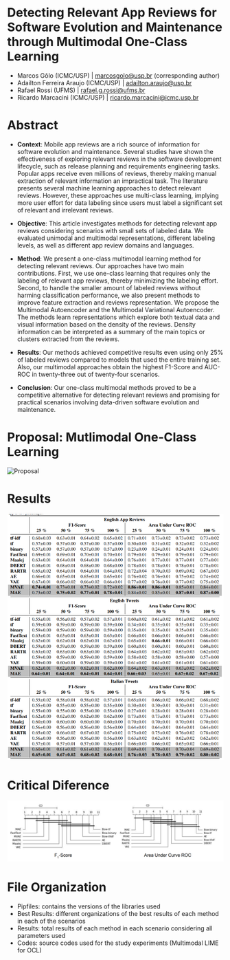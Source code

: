 # Detecting Relevant App Reviews for Software Evolution and Maintenance through Multimodal One-Class Learning
- Marcos Gôlo (ICMC/USP) | marcosgolo@usp.br (corresponding author)
- Adailton Ferreira Araujo (ICMC/USP) | adailton.araujo@usp.br
- Rafael Rossi (UFMS) | rafael.g.rossi@ufms.br
- Ricardo Marcacini (ICMC/USP) | ricardo.marcacini@icmc.usp.br

# Abstract
- **Context**: Mobile app reviews are a rich source of information for software evolution and maintenance. Several studies have shown the effectiveness of exploring relevant reviews in the software development lifecycle, such as release planning and requirements engineering tasks. Popular apps receive even millions of reviews, thereby making manual extraction of relevant information an impractical task. The literature presents several machine learning approaches to detect relevant reviews. However, these approaches use multi-class learning, implying more user effort for data labeling since users must label a significant set of relevant and irrelevant reviews. 

- **Objective**: This article investigates methods for detecting relevant app reviews considering scenarios with small sets of labeled data. We evaluated unimodal and multimodal representations, different labeling levels, as well as different app review domains and languages.

- **Method**: We present a one-class multimodal learning method for detecting relevant reviews. Our approaches have two main contributions. First, we use one-class learning that requires only the labeling of relevant app reviews, thereby minimizing the labeling effort. Second, to handle the smaller amount of labeled reviews without harming classification performance, we also present methods to improve feature extraction and reviews representation. We propose the Multimodal Autoencoder and the Multimodal Variational Autoencoder. The methods learn representations which explore both textual data and visual information based on the density of the reviews. Density information can be interpreted as a summary of the main topics or clusters extracted from the reviews.  

- **Results**: Our methods achieved competitive results even using only 25% of labeled reviews compared to models that used the entire training set. Also, our multimodal approaches obtain the highest F1-Score and AUC-ROC in twenty-three out of twenty-four scenarios.

- **Conclusion**: Our one-class multimodal methods proved to be a competitive alternative for detecting relevant reviews and promising for practical scenarios involving data-driven software evolution and maintenance.

# Proposal: Mutlimodal One-Class Learning
![Proposal](/images/proposal.png)

# Results
![Results](/images/results.png)

# Critical Diference
![Results](/images/nemenyi.png)

# File Organization
- Pipfiles: contains the versions of the libraries used
- Best Results: different organizations of the best results of each method in each of the scenarios
- Results: total results of each method in each scenario considering all parameters used
- Codes: source codes used for the study experiments (Multimodal LIME for OCL)








